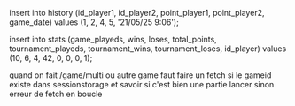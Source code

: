 insert into history (id_player1, id_player2, point_player1, point_player2, game_date) values (1, 2, 4, 5, '21/05/25 9:06');

insert into stats (game_playeds, wins, loses, total_points, tournament_playeds, tournament_wins, tournament_loses, id_player) values (10, 6, 4, 42, 0, 0, 0, 1);


quand on fait /game/multi ou autre game faut faire un fetch si le gameid existe dans sessionstorage et savoir si c'est bien une partie lancer sinon erreur de fetch en boucle